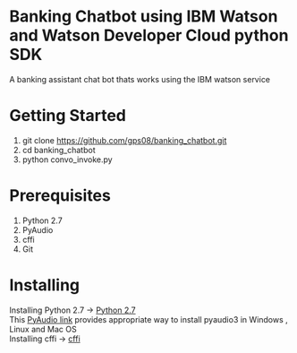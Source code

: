 # Banking Chatbot using IBM Watson and Watson Developer Cloud python SDK

A banking assistant chat bot thats works using the IBM watson service

# Getting Started
  1. git clone https://github.com/gps08/banking_chatbot.git
  2. cd banking_chatbot
  3. python convo_invoke.py
  
# Prerequisites
  1. Python 2.7
  2. PyAudio
  3. cffi
  4. Git

# Installing 
 Installing Python 2.7 -> <a href="https://www.python.org/downloads/"> Python 2.7 </a><br>
  This <a href="https://people.csail.mit.edu/hubert/pyaudio/">PyAudio link</a> provides appropriate way to install pyaudio3 in    Windows , Linux and Mac OS <br>
  Installing cffi -> <a href="https://cffi.readthedocs.io/en/latest/installation.html/"> cffi </a>
